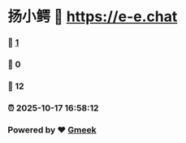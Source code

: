 # 扬小鳄 :link: https://e-e.chat 
### :page_facing_up: [1](https://e-e.chat/tag.html) 
### :speech_balloon: 0 
### :hibiscus: 12 
### :alarm_clock: 2025-10-17 16:58:12 
### Powered by :heart: [Gmeek](https://github.com/Meekdai/Gmeek)
